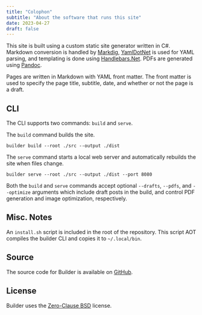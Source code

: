```yaml
---
title: "Colophon"
subtitle: "About the software that runs this site"
date: 2023-04-27
draft: false
---
```


This site is built using a custom static site generator written in C#. Markdown conversion is handled by [Markdig](), [YamlDotNet]() is used for YAML parsing, and templating is done using [Handlebars.Net](). PDFs are generated using [Pandoc]().

Pages are written in Markdown with YAML front matter. The front matter is used to specify the page title, subtitle, date, and whether or not the page is a draft.

## CLI

The CLI supports two commands: `build` and `serve`.

The `build` command builds the site.

```shell
builder build --root ./src --output ./dist
```

The `serve` command starts a local web server and automatically rebuilds the site when files change.

```shell
builder serve --root ./src --output ./dist --port 8080
```

Both the `build` and `serve` commands accept optional `--drafts`, `--pdfs`, and `--optimize` arguments which include draft posts in the build, and control PDF generation and image optimization, respectively.

## Misc. Notes

An `install.sh` script is included in the root of the repository. This script AOT compiles the builder CLI and copies it to `~/.local/bin`.

## Source

The source code for Builder is available on [GitHub](https://github.com/kkestell/kestell.org).

## License

Builder uses the [Zero-Clause BSD](https://opensource.org/license/0bsd/) license.